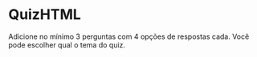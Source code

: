 # QuizHTML
Adicione no mínimo 3 perguntas com 4 opções de respostas cada. 
Você pode escolher qual o tema do quiz.
